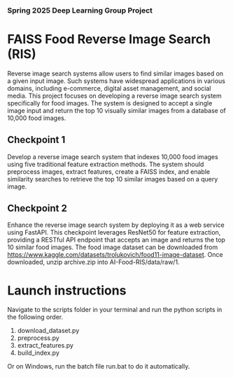 ### Spring 2025 Deep Learning Group Project
# FAISS Food Reverse Image Search (RIS)
Reverse image search systems allow users to find similar images based on a given input image. Such systems have widespread applications in various domains, including e-commerce, digital asset management, and social media. This project focuses on developing a reverse image search system specifically for food images. The system is designed to accept a single image input and return the top 10 visually similar images from a database of 10,000 food images.
## Checkpoint 1
Develop a reverse image search system that indexes 10,000 food images using five traditional feature extraction methods. The system should preprocess images, extract features, create a FAISS index, and enable similarity searches to retrieve the top 10 similar images based on a query image.
## Checkpoint 2
Enhance the reverse image search system by deploying it as a web service using FastAPI. This checkpoint leverages ResNet50 for feature extraction, providing a RESTful API endpoint that accepts an image and returns the top 10 similar food images.
The food image dataset can be downloaded from https://www.kaggle.com/datasets/trolukovich/food11-image-dataset.  Once downloaded, unzip archive.zip into AI-Food-RIS/data/raw/1.
# Launch instructions
Navigate to the scripts folder in your terminal and run the python scripts in the following order. 
1. download_dataset.py 
2. preprocess.py
3. extract_features.py
4. build_index.py

Or on Windows, run the batch file run.bat to do it automatically.
